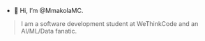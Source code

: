 - 👋 Hi, I’m @MmakolaMC.

<!---
MmakolaMC/MmakolaMC is a ✨ special ✨ repository because its `README.md` (this file) appears on your GitHub profile.
You can click the Preview link to take a look at your changes.
--->
> I am a software development student at WeThinkCode and an AI/ML/Data fanatic.
